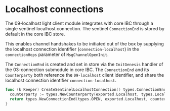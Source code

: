 <!--
order: 4
-->

# Localhost connections

The 09-localhost light client module integrates with core IBC through a single sentinel localhost connection.
The sentinel `ConnectionEnd` is stored by default in the core IBC store.

This enables channel handshakes to be initiated out of the box by supplying the localhost connection identifier (`connection-localhost`) in the `connectionHops` parameter of `MsgChannelOpenInit`.

The `ConnectionEnd` is created and set in store via the `InitGenesis` handler of the 03-connection submodule in core IBC.
The `ConnectionEnd` and its `Counterparty` both reference the `09-localhost` client identifier, and share the localhost connection identifier `connection-localhost`.

```go
func (k Keeper) CreateSentinelLocalhostConnection() types.ConnectionEnd {
  counterparty := types.NewCounterparty(exported.Localhost, types.LocalhostID, commitmenttypes.NewMerklePrefix(k.GetCommitmentPrefix().Bytes()))
  return types.NewConnectionEnd(types.OPEN, exported.Localhost, counterparty, types.ExportedVersionsToProto(types.GetCompatibleVersions()), 0)
}
```
